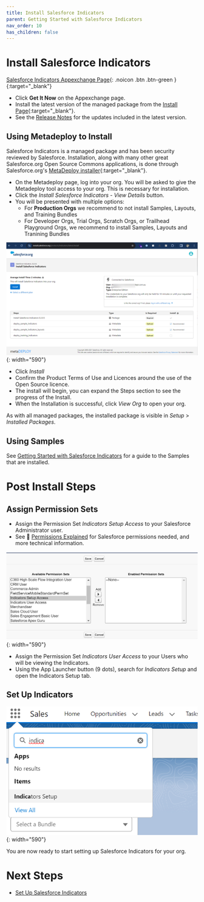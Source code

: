 ```yaml
---
title: Install Salesforce Indicators
parent: Getting Started with Salesforce Indicators
nav_order: 10
has_children: false
---
```

# Install Salesforce Indicators

[Salesforce Indicators Appexchange Page](https://appexchange.salesforce.com/appxListingDetail?listingId=192aeb3a-1476-4028-a25c-954d48560eba){: .noicon .btn .btn-green }{:target="_blank"}

* Click **Get It Now** on the Appexchange page.
* Install the latest version of the managed package from the [Install Page](https://install.salesforce.org/products/indicators/latest){:target="_blank"}. 
* See the [Release Notes](../release-notes) for the updates included in the latest version.

## Using Metadeploy to Install

Salesforce Indicators is a managed package and has been security reviewed by Salesforce. Installation, along with many other great Salesforce.org Open Source Commons applications, is done through Salesforce.org's [MetaDeploy installer](https://github.com/SFDO-Tooling/MetaDeploy){:target="_blank"}.

* On the Metadeploy page, log into your org. You will be asked to give the Metadeploy tool access to your org. This is necessary for installation.
* Click the *Install Salesforce Indicators - View Details* button.
* You will be presented with multiple options:
    * For **Production Orgs** we recommend to not install Samples, Layouts, and Training Bundles
    * For Developer Orgs, Trial Orgs, Scratch Orgs, or Trailhead Playground Orgs, we recommend to install Samples, Layouts and Tranining Bundles

![Install Options](../images/setup/InstallPage.png){: width="590"}

* Click *Install*
* Confirm the Product Terms of Use and Licences around the use of the Open Source licence. 
* The install will begin, you can expand the Steps section to see the progress of the Install. 
* When the Installation is successful, click *View Org* to open your org. 

As with all managed packages, the installed package is visible in *Setup* > *Installed Packages*.

## Using Samples
See [Getting Started with Salesforce Indicators](../getting-started/index.md) for a guide to the Samples that are installed. 

# Post Install Steps

## Assign Permission Sets

* Assign the Permission Set *Indicators Setup Access* to your Salesforce Administrator user.
* See 📘 [Permissions Explained](../technical-documentation/permissions-explained.md) for Salesforce permissions needed, and more technical information.

![Assign Permission Set](../images/setup/AssignPermissionSet.png){: width="590"}

* Assign the Permission Set *Indicators User Access* to your Users who will be viewing the Indicators. 
* Using the App Launcher button (9 dots), search for *Indicators Setup* and open the Indicators Setup tab. 

## Set Up Indicators

![Open Indicators Setup](../images/setup/OpenIndicatorsSetup.png){: width="590"}

You are now ready to start setting up Salesforce Indicators for your org.

# Next Steps

* [Set Up Salesforce Indicators](../setup-salesforce-indicators) 
